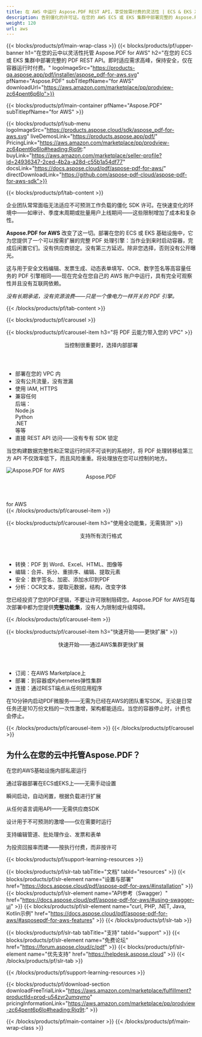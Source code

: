```yaml
---
title: 在 AWS 中运行 Aspose.PDF REST API，享受按需付费的灵活性 | ECS & EKS 准备就绪
description: 告别僵化的许可证。在您的 AWS ECS 或 EKS 集群中部署完整的 Aspose.PDF REST API——按需扩展，控制基础设施，仅在处理时付费。
weight: 120
url: aws
---
```


{{< blocks/products/pf/main-wrap-class >}}
{{< blocks/products/pf/upper-banner
h1="在您的云中以灵活性托管 Aspose.PDF for AWS"
h2="在您的 ECS 或 EKS 集群中部署完整的 PDF REST API。即时适应需求高峰，保持安全，仅在容器运行时付费。"
logoImageSrc="https://products-qa.aspose.app/pdf/installer/aspose_pdf-for-aws.svg"
pfName="Aspose.PDF"
subTitlepfName="for AWS"
downloadUrl="https://aws.amazon.com/marketplace/pp/prodview-zc64pent6p6lo">}}

{{< blocks/products/pf/main-container pfName="Aspose.PDF" subTitlepfName="for AWS" >}}

{{< blocks/products/pf/sub-menu logoImageSrc="https://products.aspose.cloud/sdk/aspose_pdf-for-aws.svg" liveDemosLink="https://products.aspose.app/pdf/" PricingLink="https://aws.amazon.com/marketplace/pp/prodview-zc64pent6p6lo#heading:Rjq9t:" buyLink="https://aws.amazon.com/marketplace/seller-profile?id=24936347-2ced-4b2a-a28d-c55b1a54df77" docsLink="https://docs.aspose.cloud/pdf/aspose-pdf-for-aws/" directDownloadLink="https://github.com/aspose-pdf-cloud/aspose-pdf-for-aws-sdk">}}

{{< blocks/products/pf/tab-content >}}
<p>企业团队常常面临无法适应不可预测工作负载的僵化 SDK 许可。在快速变化的环境中——如审计、季度末周期或批量用户上线期间——这些限制增加了成本和复杂性。</p>

<p><strong>Aspose.PDF for AWS</strong> 改变了这一切。部署在您的 ECS 或 EKS 基础设施中，它为您提供了一个可以按需扩展的完整 PDF 处理引擎：当作业到来时启动容器，完成后闲置它们。没有供应商锁定。没有第三方延迟。除非您选择，否则没有公开曝光。</p>

<p>这与用于安全文档编辑、发票生成、动态表单填写、OCR、数字签名等高容量任务的 PDF 引擎相同——现在完全在您自己的 AWS 账户中运行，具有完全可观察性并且没有互联网依赖。</p>

<p><em>没有长期承诺，没有资源浪费——只是一个像电力一样开关的 PDF 引擎。</em></p>
{{< /blocks/products/pf/tab-content >}}

{{< blocks/products/pf/carousel >}}

{{< blocks/products/pf/carousel-item h3="将 PDF 云能力带入您的 VPC" >}}
<div class="diagram1 d1-cloud">
<div class="d1-row">
<div class="d1-col d1-right">
<header><i class="fa fa-lock"></i>当控制很重要时，选择内部部署</header>
<ul>
<li>部署在您的 VPC 内</li>
<li>没有公共流量，没有泄漏</li>
<li>使用 IAM, HTTPS</li>
<li>兼容任何<br> 后端：<br>Node.js<br>Python<br>.NET<br>等等</li>
<li>直接 REST API 访问——没有专有 SDK 锁定</li>
</ul>
<p>当您构建数据完整性和正常运行时间不可谈判的系统时，将 PDF 处理转移给第三方 API 不仅效率低下，而且风险重重。将处理放在您可以控制的地方。</p>
</div>
</div>
<div class="d1-logo">
<img src="https://products-qa.aspose.app/pdf/installer/aspose_pdf-for-aws.svg" alt="Aspose.PDF for AWS">
<header>Aspose.PDF</header>
<footer>for AWS</footer>
</div>
</div>
{{< /blocks/products/pf/carousel-item >}}

{{< blocks/products/pf/carousel-item h3="使用全功能集，无需猜测" >}}
<div class="diagram1 d1-cloud">
<div class="d1-row">
<div class="d1-col d1-right">
<header><i class="fa fa-lock"></i>支持所有流行格式</header>
<ul>
<li>转换：PDF 到 Word、Excel、HTML、图像等</li>
<li>编辑：合并、拆分、重排序、编辑、提取元素</li>
<li>安全：数字签名、加密、添加水印到PDF</li>
<li>分析：OCR文本，提取元数据，结构，改变字体</li>
</ul>
<p>您已经投资了您的PDF逻辑，不要让许可限制阻碍您。Aspose.PDF for AWS在每次部署中都为您提供<strong>完整功能集</strong>，没有人为限制或升级障碍。</p>
</div>
</div>
</div>
{{< /blocks/products/pf/carousel-item >}}

{{< blocks/products/pf/carousel-item h3="快速开始——更快扩展" >}}
<div class="diagram1 d1-cloud">
<div class="d1-row">
<div class="d1-col d1-right">
<header><i class="fa fa-lock"></i>快速开始——通过AWS集群更快扩展</header>
<ul>
<li>订阅：在AWS Marketplace上</li>
<li>部署：到容器或Kybernetes弹性集群</li>
<li>连接：通过REST端点从任何应用程序</li>
</ul>
<p>在10分钟内启动PDF微服务——无需为已经在AWS的团队重写SDK。无论是日常任务还是10万份文档的一次性激增，架构都能适应。当您的容器停止时，计费也会停止。</p>
</div>
</div>
</div>
{{< /blocks/products/pf/carousel-item >}}
{{< /blocks/products/pf/carousel >}}

<div class="container-fluid features-section bg-gray singleproduct">
<a class="anchor" id="features" name="features"></a>
<div class="row">
<div class="container">
<h2 class="pr-ft">为什么在您的云中托管Aspose.PDF？</h2>
<div class="col-lg-4"><em class="fa fa-shield ico-blue fa-2x col-lg-2"></em><p class="col-lg-10">在您的AWS基础设施内部私密运行</p></div>
<div class="col-lg-4"><em class="fa fa-server ico-blue fa-2x col-lg-2"></em><p class="col-lg-10">通过容器部署在ECS或EKS上——无需手动设置</p></div>
<div class="col-lg-4"><em class="fa fa-server ico-blue fa-2x col-lg-2"></em><p class="col-lg-10">瞬间启动，自动闲置，根据负载进行扩展</p></div>
<div class="col-lg-4"><em class="fa fa-code ico-blue fa-2x col-lg-2"></em><p class="col-lg-10">从任何语言调用API——无需供应商SDK</p></div>
<div class="col-lg-4"><em class="fa fa-clock-o ico-blue fa-2x col-lg-2"></em><p class="col-lg-10">设计用于不可预测的激增——仅在需要时运行</p></div>
<div class="col-lg-4"><em class="fa fa-wrench ico-blue fa-2x col-lg-2"></em><p class="col-lg-10">支持编辑管道、批处理作业、发票和表单</p></div>
<div class="col-lg-4"><em class="fa fa-bar-chart ico-blue fa-2x col-lg-2"></em><p class="col-lg-10">为投资回报率而建——按执行付费，而非按许可</p></div>
</div>
</div>
</div>

<script>
document.addEventListener('DOMContentLoaded', function() {
  setTimeout(function() {
    document.querySelectorAll('a.btn-primary[href="https://purchase.aspose.cloud/buy"]')
      .forEach(btn => btn.href = "https://aws.amazon.com/marketplace/fulfillment?productId=prod-u54zvr2umqvmo");
    
    document.querySelectorAll('a.btn-warning[href="https://dashboard.aspose.cloud"]')
      .forEach(btn => btn.href = "https://aws.amazon.com/marketplace/pp/prodview-zc64pent6p6lo");
  }, 1000);
});
</script>

{{< blocks/products/pf/support-learning-resources >}}

{{< blocks/products/pf/slr-tab tabTitle="文档" tabId="resources" >}}
{{< blocks/products/pf/slr-element name="设置与部署" href="https://docs.aspose.cloud/pdf/aspose-pdf-for-aws/#installation" >}}
{{< blocks/products/pf/slr-element name="API参考（Swagger）" href="https://docs.aspose.cloud/pdf/aspose-pdf-for-aws/#using-swagger-ui" >}}
{{< blocks/products/pf/slr-element name="curl, PHP, .NET, Java, Kotlin示例" href="https://docs.aspose.cloud/pdf/aspose-pdf-for-aws/#asposepdf-for-aws-features" >}}
{{< /blocks/products/pf/slr-tab >}}

{{< blocks/products/pf/slr-tab tabTitle="支持" tabId="support" >}}
{{< blocks/products/pf/slr-element name="免费论坛" href="https://forum.aspose.cloud/c/pdf" >}}
{{< blocks/products/pf/slr-element name="优先支持" href="https://helpdesk.aspose.cloud" >}}
{{< /blocks/products/pf/slr-tab >}}

{{< /blocks/products/pf/support-learning-resources >}}

{{< blocks/products/pf/download-section
downloadFreeTrialLink="https://aws.amazon.com/marketplace/fulfillment?productId=prod-u54zvr2umqvmo"
pricingInformationLink="https://aws.amazon.com/marketplace/pp/prodview-zc64pent6p6lo#heading:Rjq9t:" >}}

{{< /blocks/products/pf/main-container >}}
{{< /blocks/products/pf/main-wrap-class >}}


